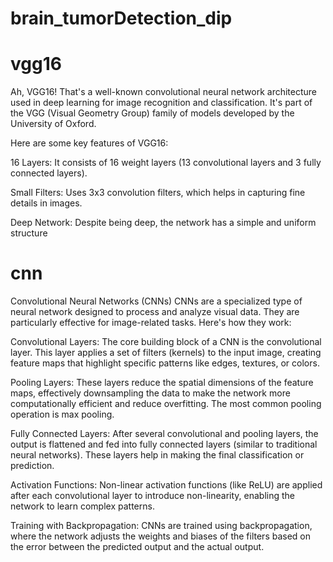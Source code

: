 # brain_tumorDetection_dip

# vgg16

Ah, VGG16! That's a well-known convolutional neural network architecture used in deep learning for image recognition and classification. It's part of the VGG (Visual Geometry Group) family of models developed by the University of Oxford.

Here are some key features of VGG16:

16 Layers: It consists of 16 weight layers (13 convolutional layers and 3 fully connected layers).

Small Filters: Uses 3x3 convolution filters, which helps in capturing fine details in images.

Deep Network: Despite being deep, the network has a simple and uniform structure

# cnn
Convolutional Neural Networks (CNNs)
CNNs are a specialized type of neural network designed to process and analyze visual data. They are particularly effective for image-related tasks. Here's how they work:

Convolutional Layers: The core building block of a CNN is the convolutional layer. This layer applies a set of filters (kernels) to the input image, creating feature maps that highlight specific patterns like edges, textures, or colors.

Pooling Layers: These layers reduce the spatial dimensions of the feature maps, effectively downsampling the data to make the network more computationally efficient and reduce overfitting. The most common pooling operation is max pooling.

Fully Connected Layers: After several convolutional and pooling layers, the output is flattened and fed into fully connected layers (similar to traditional neural networks). These layers help in making the final classification or prediction.

Activation Functions: Non-linear activation functions (like ReLU) are applied after each convolutional layer to introduce non-linearity, enabling the network to learn complex patterns.

Training with Backpropagation: CNNs are trained using backpropagation, where the network adjusts the weights and biases of the filters based on the error between the predicted output and the actual output.
